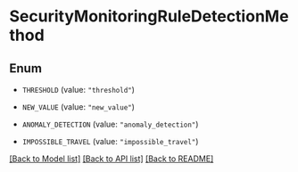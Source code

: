 # SecurityMonitoringRuleDetectionMethod

## Enum

- `THRESHOLD` (value: `"threshold"`)

- `NEW_VALUE` (value: `"new_value"`)

- `ANOMALY_DETECTION` (value: `"anomaly_detection"`)

- `IMPOSSIBLE_TRAVEL` (value: `"impossible_travel"`)

[[Back to Model list]](../README.md#documentation-for-models) [[Back to API list]](../README.md#documentation-for-api-endpoints) [[Back to README]](../README.md)
